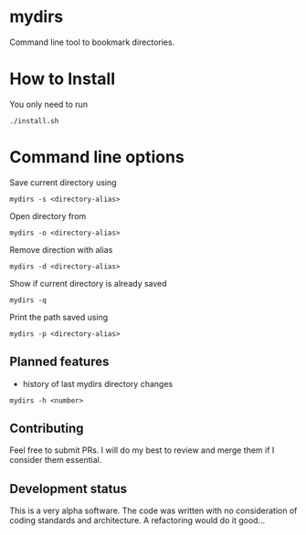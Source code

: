 # mydirs
Command line tool to bookmark directories.

# How to Install
You only need to run

```
./install.sh
```

# Command line options

Save current directory using <directory-alias>

```
mydirs -s <directory-alias>
```

Open directory from <directory-alias>
```
mydirs -o <directory-alias>
```

Remove direction with alias <directory-alias>
```
mydirs -d <directory-alias>
```

Show if current directory is already saved
```
mydirs -q
```

Print the path saved using <directory-alias>
```
mydirs -p <directory-alias>
```

## Planned features
- history of last mydirs directory changes
```
mydirs -h <number>
```

## Contributing

Feel free to submit PRs. I will do my best to review and merge them if I consider them essential.

## Development status

This is a very alpha software. The code was written with no consideration of coding standards and architecture. A refactoring would do it good...